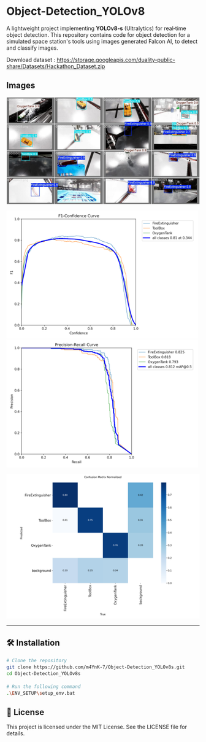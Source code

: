 # Object-Detection_YOLOv8
A lightweight project implementing **YOLOv8‑s** (Ultralytics) for real‑time object detection. This repository contains code for object detection for a simulated space station's tools using images generated Falcon AI, to detect and classify images. 

Download dataset : https://storage.googleapis.com/duality-public-share/Datasets/Hackathon_Dataset.zip

## Images
![Test results](https://github.com/m4YnK-7/Object-Detection_YOLOv8s/blob/main/runs/detect/val_best/val_batch2_pred.jpg)

  <span><img src="https://github.com/m4YnK-7/Object-Detection_YOLOv8s/blob/main/runs/detect/val_best/F1_curve.png" alt="Test F1 score" width="500"/></span>
  <span><img src="https://github.com/m4YnK-7/Object-Detection_YOLOv8s/blob/main/runs/detect/val_best/PR_curve.png" alt="Test PR score" width="500"/></span>


![Test Confusion Matrix](https://github.com/m4YnK-7/Object-Detection_YOLOv8s/blob/main/runs/detect/val_best/confusion_matrix_normalized.png)

---

## 🛠️ Installation
```bash
# Clone the repository
git clone https://github.com/m4YnK-7/Object-Detection_YOLOv8s.git
cd Object-Detection_YOLOv8s

# Run the following command
.\ENV_SETUP\setup_env.bat
```

## 📄 License
This project is licensed under the MIT License. See the LICENSE file for details.
